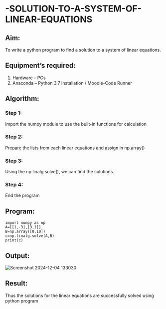 # -SOLUTION-TO-A-SYSTEM-OF-LINEAR-EQUATIONS
## Aim:
To write a python program to find a solution to a system of linear equations.
## Equipment’s required:
1. 	Hardware – PCs
2. 	Anaconda – Python 3.7 Installation / Moodle-Code Runner
## Algorithm:
### Step 1: 
Import the numpy module to use the built-in functions for calculation
### Step 2: 
Prepare the lists from each linear equations and assign in np.array()
### Step 3: 
Using the np.linalg.solve(), we can find the solutions.
### Step 4: 
End the program
## Program:
```
import numpy as np
A=[[1,-3],[3,1]]
B=np.array([0,10])
c=np.linalg.solve(A,B)
print(c)
```

## Output:
![Screenshot 2024-12-04 133030](https://github.com/user-attachments/assets/f51dd45c-c771-48d9-ae70-33e74e6705be)

## Result: 
Thus the solutions for the linear equations are successfully solved using python program

